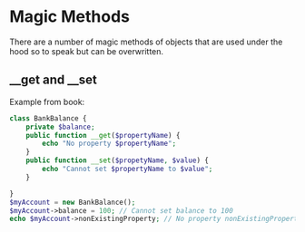# Magic Methods

There are a number of magic methods of objects that are used under the hood so to speak but can be overwritten.

## \_\_get and \_\_set

Example from book:

```php
class BankBalance {
	private $balance;
	public function __get($propertyName) {
		echo "No property $propertyName";
	}
    public function __set($propetyName, $value) {
        echo "Cannot set $propertyName to $value";
    }

}
$myAccount = new BankBalance();
$myAccount->balance = 100; // Cannot set balance to 100
echo $myAccount->nonExistingProperty; // No property nonExistingProperty
```

